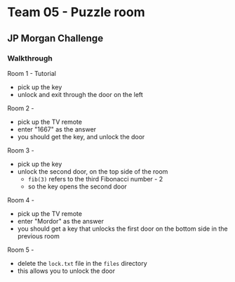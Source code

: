 # Team 05 - Puzzle room
## JP Morgan Challenge
### Walkthrough

Room 1 - Tutorial
- pick up the key
- unlock and exit through the door on the left

Room 2 - 
- pick up the TV remote
- enter "1667" as the answer
- you should get the key, and unlock the door

Room 3 - 
- pick up the key
- unlock the second door, on the top side of the room
    - `fib(3)` refers to the third Fibonacci number - 2
    - so the key opens the second door

Room 4 - 
- pick up the TV remote
- enter "Mordor" as the answer
- you should get a key that unlocks the first door on the bottom side in the previous room

Room 5 - 
- delete the `lock.txt` file in the `files` directory
- this allows you to unlock the door